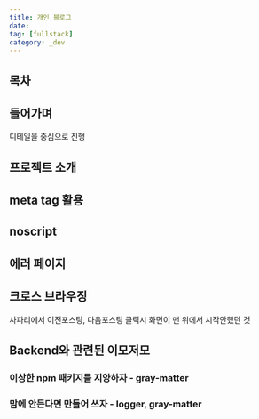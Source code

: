 ```yaml
---
title: 개인 블로그
date:
tag: [fullstack]
category: _dev
---
```


## 목차

## 들어가며

디테일을 중심으로 진행

## 프로젝트 소개

## meta tag 활용

## noscript

## 에러 페이지

## 크로스 브라우징

사파리에서 이전포스팅, 다음포스팅 클릭시 화면이 맨 위에서 시작안했던 것

## Backend와 관련된 이모저모

### 이상한 npm 패키지를 지양하자 - gray-matter

### 맘에 안든다면 만들어 쓰자 - logger, gray-matter
